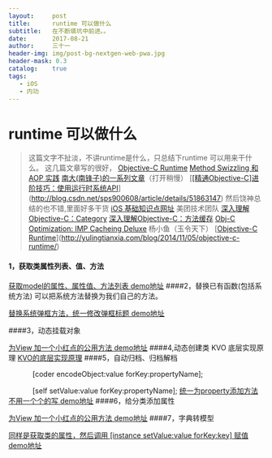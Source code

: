```yaml
---
layout:     post
title:      runtime 可以做什么
subtitle:   在不断填坑中前进。。
date:       2017-08-21
author:     三十一
header-img: img/post-bg-nextgen-web-pwa.jpg
header-mask: 0.3
catalog:    true
tags:
   - iOS
   - 内功
---
```


# runtime 可以做什么
> 这篇文字不扯淡，不讲runtime是什么，只总结下runtime 可以用来干什么。
    这几篇文章写的很好，
    [Objective-C Runtime](http://tech.glowing.com/cn/objective-c-runtime/)
[Method Swizzling 和 AOP 实践](http://tech.glowing.com/cn/method-swizzling-aop/)
[南大(南锋子)的一系列文章](http://southpeak.github.io/categories/objectivec/)（打开稍慢）
[[[精通Objective-C]进阶技巧：使用运行时系统API](http://blog.csdn.net/sps900608/article/details/51863147)](http://blog.csdn.net/sps900608/article/details/51863147)
然后饶神总结的也不错,里面好多干货
[iOS 基础知识点网址](http://www.jianshu.com/p/64a7c9f7f6b2)
美团技术团队
[深入理解Objective-C：Category](http://tech.meituan.com/DiveIntoCategory.html)
[深入理解Objective-C：方法缓存](http://tech.meituan.com/DiveIntoMethodCache.html)
[Obj-C Optimization: IMP Cacheing Deluxe](http://www.mulle-kybernetik.com/artikel/Optimization/opti-3-imp-deluxe.html)
杨小鱼（玉令天下）
[[Objective-C Runtime](http://yulingtianxia.com/blog/2014/11/05/objective-c-runtime/)](http://yulingtianxia.com/blog/2014/11/05/objective-c-runtime/)



#### 1，获取类属性列表、值、方法


[获取model的属性、属性值、方法列表 demo地址](https://github.com/yunisSong/RunTimeDemo/blob/master/RunTimeDemo/NSObject%2BProperty.m)
####2，替换已有函数(包括系统方法)
可以把系统方法替换为我们自己的方法。

[替换系统弹框方法，统一修改弹框标题  demo地址](https://github.com/yunisSong/RunTimeDemo/blob/master/RunTimeDemo/UIAlertController%2BexchangeMethod.m)

####3，动态挂载对象

[为View 加一个小红点的公用方法  demo地址](https://github.com/yunisSong/RunTimeDemo/blob/master/RunTimeDemo/UIView%2BredDot.m)
####4,动态创建类 KVO 底层实现原理
[KVO的底层实现原理](http://www.jianshu.com/p/6305af232100)
####5，自动归档、归档解档

            [coder encodeObject:value forKey:propertyName];

            [self setValue:value forKey:propertyName];
[统一为property添加方法 不用一个个的写 demo地址](https://github.com/yunisSong/RunTimeDemo/blob/master/RunTimeDemo/NSObject%2Bencode.m)
####6，给分类添加属性

[为View 加一个小红点的公用方法  demo地址](https://github.com/yunisSong/RunTimeDemo/blob/master/RunTimeDemo/UIView%2BredDot.m)
####7，字典转模型

[同样是获取类的属性，然后调用 [instance setValue:value forKey:key] 赋值  demo地址](https://github.com/yunisSong/RunTimeDemo/blob/master/RunTimeDemo/NSObject%2BdicToModel.m)

